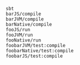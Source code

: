     sbt
    barJS/compile
    barJVM/compile
    barNative/compile
    fooJS/run
    fooJVM/run
    fooNative/run
    foobarJVM/test:compile
    foobarNative/test:compile
    foobarJS/test:compile
